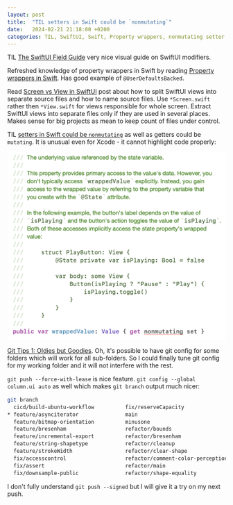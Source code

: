 ```yaml
---
layout: post
title:  "TIL setters in Swift could be `nonmutating`"
date:   2024-02-21 21:18:00 +0200
categories: TIL, SwiftUI, Swift, Property wrappers, nonmutating setter
---
```

TIL [The SwiftUI Field Guide](https://www.swiftuifieldguide.com/) very nice visual guide on SwiftUI modifiers.

Refreshed knowledge of property wrappers in Swift by reading [Property wrappers in Swift](https://www.swiftbysundell.com/articles/property-wrappers-in-swift/). Has good example of `@UserDefaultsBacked`.

Read [Screen vs View in SwiftUI](https://scottsmithdev.com/screen-vs-view-in-swiftui) post about how to split SwiftUI views into separate source files and how to name source files. Use `*Screen.swift` rather then `*View.swift` for views responsible for whole screen. Extract SwiftUI views into separate files only if they are used in several places. Makes sense for big projects as mean to keep count of files under control.

TIL [setters in Swift could be `nonmutating`](https://forums.swift.org/t/non-mutating-setters/14379) as well as getters could be `mutating`. It is unusual even for Xcode - it cannot highlight code properly:

![Swift nonmutating setter](/assets/images/Screenshot%202024-02-21%20at%2012.59.03%20Swift%20nonmutating%20setter.png "Swift nonmutating setter")

[Git Tips 1: Oldies but Goodies](https://blog.gitbutler.com/git-tips-1-theres-a-git-config-for-that/). Oh, it's possible to have git config for some folders which will work for all sub-folders. So I could finally tune git config for my working folder and it will not interfere with the rest. 

`git push --force-with-lease` is nice feature. `git config --global column.ui auto` as well which makes `git branch` output much nicer:

```bash
git branch
  cicd/build-ubuntu-workflow          fix/reserveCapacity
* feature/asynciterator               main
  feature/bitmap-orientation          minusone
  feature/bresenham                   refactor/bounds
  feature/incremental-export          refactor/bresenham
  feature/string-shapetype            refactor/cleanup
  feature/strokeWidth                 refactor/clear-shape
  fix/accesscontrol                   refactor/comment-color-perception
  fix/assert                          refactor/main
  fix/downsample-public               refactor/shape-equality
  ```

  I don't fully understand `git push --signed` but I will give it a try on my next push.
